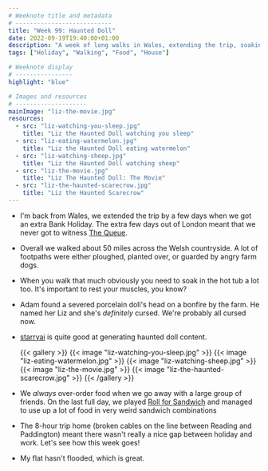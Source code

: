 ```yaml
---
# Weeknote title and metadata
# ---------------------------
title: "Week 99: Haunted Doll"
date: 2022-09-19T19:40:00+01:00
description: "A week of long walks in Wales, extending the trip, soaking in the hot tub, cursed dolls, weird sandwiches, and a long journey home."
tags: ["Holiday", "Walking", "Food", "House"]

# Weeknote display
# ----------------
highlight: "blue"

# Images and resources
# --------------------
mainImage: "liz-the-movie.jpg"
resources:
  - src: "liz-watching-you-sleep.jpg"
    title: "Liz the Haunted Doll watching you sleep"
  - src: "liz-eating-watermelon.jpg"
    title: "Liz the Haunted Doll eating watermelon"
  - src: "liz-watching-sheep.jpg"
    title: "Liz the Haunted Doll watching sheep"
  - src: "liz-the-movie.jpg"
    title: "Liz The Haunted Doll: The Movie"
  - src: "liz-the-haunted-scarecrow.jpg"
    title: "Liz the Haunted Scarecrow"
---
```


  * I'm back from Wales, we extended the trip by a few days when we got an extra Bank Holiday. The extra few days out of London meant that we never got to witness [The Queue](https://en.wikipedia.org/wiki/The_Queue).

  * Overall we walked about 50 miles across the Welsh countryside. A lot of footpaths were either ploughed, planted over, or guarded by angry farm dogs.

  * When you walk that much obviously you need to soak in the hot tub a lot too. It's important to rest your muscles, you know?

  * Adam found a severed porcelain doll's head on a bonfire by the farm. He named her Liz and she's _definitely_ cursed. We're probably all cursed now.

  * [starryai](https://www.starryai.com/) is quite good at generating haunted doll content.

    {{< gallery >}}
      {{< image "liz-watching-you-sleep.jpg" >}}
      {{< image "liz-eating-watermelon.jpg" >}}
      {{< image "liz-watching-sheep.jpg" >}}
      {{< image "liz-the-movie.jpg" >}}
      {{< image "liz-the-haunted-scarecrow.jpg" >}}
    {{< /gallery >}}

  * We _always_ over-order food when we go away with a large group of friends. On the last full day, we played [Roll for Sandwich](https://www.polygon.com/23169570/roll-for-sandwich-interview) and managed to use up a lot of food in very weird sandwich combinations

  * The 8-hour trip home (broken cables on the line between Reading and Paddington) meant there wasn't really a nice gap between holiday and work. Let's see how this week goes!

  * My flat hasn't flooded, which is great.
